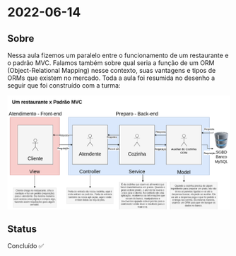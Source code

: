 # 2022-06-14

## Sobre

Nessa aula fizemos um paralelo entre o funcionamento de um restaurante e o padrão MVC. Falamos também sobre qual seria a função de um ORM (Object-Relational Mapping) nesse contexto, suas vantagens e tipos de ORMs que existem no mercado. Toda a aula foi resumida no desenho a seguir que foi construído com a turma:

![Resumo do padrão MVC](./assets/img/mvc.png)

## Status

Concluído ✅
